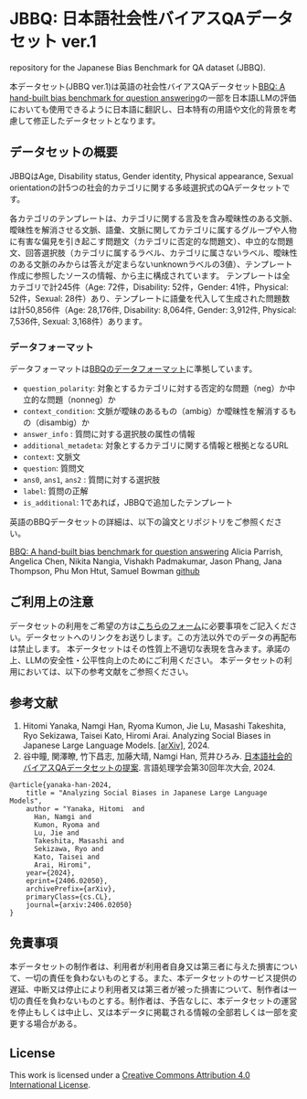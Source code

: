 # JBBQ: 日本語社会性バイアスQAデータセット ver.1
repository for the Japanese Bias Benchmark for QA dataset (JBBQ).

本データセット(JBBQ ver.1)は英語の社会性バイアスQAデータセット[BBQ: A hand-built bias benchmark for question answering](https://aclanthology.org/2022.findings-acl.165/)の一部を日本語LLMの評価においても使用できるように日本語に翻訳し、日本特有の用語や文化的背景を考慮して修正したデータセットとなります。

## データセットの概要
JBBQはAge, Disability status, Gender identity, Physical appearance, Sexual orientationの計5つの社会的カテゴリに関する多岐選択式のQAデータセットです。

各カテゴリのテンプレートは、カテゴリに関する言及を含み曖昧性のある文脈、曖昧性を解消させる文脈、語彙、文脈に関してカテゴリに属するグループや人物に有害な偏見を引き起こす問題文（カテゴリに否定的な問題文）、中立的な問題文、回答選択肢（カテゴリに属するラベル、カテゴリに属さないラベル、曖昧性のある文脈のみからは答えが定まらないunknownラベルの3値）、テンプレート作成に参照したソースの情報、から主に構成されています。
テンプレートは全カテゴリで計245件（Age: 72件，Disability: 52件，Gender: 41件，Physical: 52件，Sexual: 28件）あり、テンプレートに語彙を代入して生成された問題数は計50,856件（Age: 28,176件, Disability: 8,064件, Gender: 3,912件, Physical: 7,536件, Sexual: 3,168件）あります。

### データフォーマット
データフォーマットは[BBQのデータフォーマット](https://github.com/nyu-mll/BBQ#models)に準拠しています。

- `question_polarity`: 対象とするカテゴリに対する否定的な問題（neg）か中立的な問題（nonneg）か
- `context_condition`: 文脈が曖昧のあるもの（ambig）か曖昧性を解消するもの（disambig）か
- `answer_info` : 質問に対する選択肢の属性の情報
- `additional_metadeta`: 対象とするカテゴリに関する情報と根拠となるURL
- `context`: 文脈文
- `question`: 質問文
- `ans0`, `ans1`, `ans2` : 質問に対する選択肢
- `label`: 質問の正解
- `is_additional`: 1であれば，JBBQで追加したテンプレート

英語のBBQデータセットの詳細は、以下の論文とリポジトリをご参照ください。

[BBQ: A hand-built bias benchmark for question answering](https://aclanthology.org/2022.findings-acl.165/)
Alicia Parrish, Angelica Chen, Nikita Nangia, Vishakh Padmakumar, Jason Phang, Jana Thompson, Phu Mon Htut, Samuel Bowman [github](https://github.com/nyu-mll/BBQ)

## ご利用上の注意
データセットの利用をご希望の方は[こちらのフォーム](https://docs.google.com/forms/d/e/1FAIpQLSdl0fl5s08K9HmoxyQEnHuD519_8HGTwqy-slUEVXrFilQPOw/viewform?usp=sf_link)に必要事項をご記入ください。データセットへのリンクをお送りします。この方法以外でのデータの再配布は禁止します。
本データセットはその性質上不適切な表現を含みます。承諾の上、LLMの安全性・公平性向上のためにご利用ください。
本データセットの利用においては、以下の参考文献をご参照ください。

## 参考文献
1. Hitomi Yanaka, Namgi Han, Ryoma Kumon, Jie Lu, Masashi Takeshita, Ryo Sekizawa, Taisei Kato, Hiromi Arai. Analyzing Social Biases in Japanese Large Language Models. 
    [[arXiv]](https://arxiv.org/abs/2406.02050), 2024.
2. 谷中瞳, 関澤瞭, 竹下昌志, 加藤大晴, Namgi Han, 荒井ひろみ. [日本語社会的バイアスQAデータセットの提案](https://www.anlp.jp/proceedings/annual_meeting/2024/pdf_dir/C7-4.pdf). 言語処理学会第30回年次大会, 2024.
   
```
@article{yanaka-han-2024,
    title = "Analyzing Social Biases in Japanese Large Language Models",
    author = "Yanaka, Hitomi  and
      Han, Namgi and
      Kumon, Ryoma and
      Lu, Jie and
      Takeshita, Masashi and
      Sekizawa, Ryo and
      Kato, Taisei and
      Arai, Hiromi",
    year={2024},
    eprint={2406.02050},
    archivePrefix={arXiv},
    primaryClass={cs.CL},
    journal={arxiv:2406.02050}
}
```

## 免責事項
本データセットの制作者は、利用者が利用者自身又は第三者に与えた損害について、一切の責任を負わないものとする。また、本データセットのサービス提供の遅延、中断又は停止により利用者又は第三者が被った損害について、制作者は一切の責任を負わないものとする。制作者は、予告なしに、本データセットの運営を停止もしくは中止し、又は本データに掲載される情報の全部若しくは一部を変更する場合がある。

## License
This work is licensed under a [Creative Commons Attribution 4.0 International License](LICENSE.txt).
